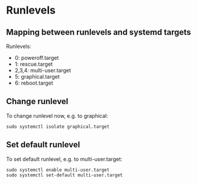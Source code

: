 # Runlevels #

## Mapping between runlevels and systemd targets ##

Runlevels:
- 0: poweroff.target
- 1: rescue.target
- 2,3,4: multi-user.target
- 5: graphical.target
- 6: reboot.target

## Change runlevel ##
To change runlevel now, e.g. to graphical:

`sudo systemctl isolate graphical.target`

## Set default runlevel ##
To set default runlevel, e.g. to multi-user.target:

```
sudo systemctl enable multi-user.target
sudo systemctl set-default multi-user.target
```


